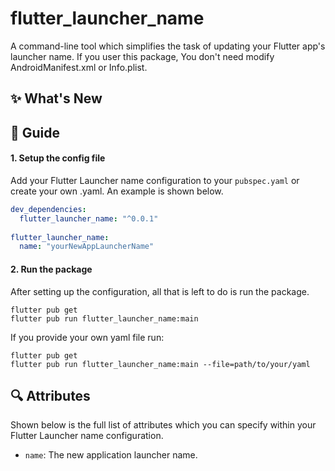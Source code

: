 # flutter_launcher_name

A command-line tool which simplifies the task of updating your Flutter app's launcher name.
If you user this package, You don't need modify AndroidManifest.xml or Info.plist.


## :sparkles: What's New


## :book: Guide

#### 1. Setup the config file

Add your Flutter Launcher name configuration to your `pubspec.yaml` 
or create your own .yaml. An example is shown below.

```yaml
dev_dependencies: 
  flutter_launcher_name: "^0.0.1"
  
flutter_launcher_name:
  name: "yourNewAppLauncherName"

```


#### 2. Run the package

After setting up the configuration, all that is left to do is run the package.

```
flutter pub get
flutter pub run flutter_launcher_name:main
```

If you provide your own yaml file run:
```
flutter pub get
flutter pub run flutter_launcher_name:main --file=path/to/your/yaml
```


## :mag: Attributes

Shown below is the full list of attributes which you can specify within your Flutter Launcher name configuration.

- `name`: The new application launcher name.

